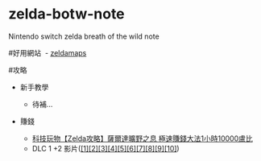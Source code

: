 # zelda-botw-note
Nintendo switch zelda breath of the wild note

#好用網站
  - [zeldamaps](https://zeldamaps.com)
  
#攻略

- 新手教學

  - 待補...

- 賺錢

  - [科技玩物【Zelda攻略】薩爾達曠野之息 極速賺錢大法1小時10000盧比](https://www.hk01.com/%E7%A7%91%E6%8A%80%E7%8E%A9%E7%89%A9/76608/-Zelda%E6%94%BB%E7%95%A5-%E8%96%A9%E7%88%BE%E9%81%94%E6%9B%A0%E9%87%8E%E4%B9%8B%E6%81%AF-%E6%A5%B5%E9%80%9F%E8%B3%BA%E9%8C%A2%E5%A4%A7%E6%B3%951%E5%B0%8F%E6%99%8210000%E7%9B%A7%E6%AF%94)
  - DLC 1 +2 影片([[1]](https://www.youtube.com/watch?v=ckIk83H1HQU)[[2]](https://www.youtube.com/watch?v=NqAcGJgyJ0M)[[3]](https://www.youtube.com/watch?v=gSVg5NQQ_ug)[[4]](https://www.youtube.com/watch?v=GTy8dati4Qc)[[5]](https://www.youtube.com/watch?v=2kgrWgQZbYg)[[6]](https://www.youtube.com/watch?v=gJYqd3sh7zs)[[7]](https://www.youtube.com/watch?v=ItOO0Y0Db6Q)[[8]](https://www.youtube.com/watch?v=x028JrcT5tI)[[9]](https://www.youtube.com/watch?v=DHTerrm_hI0)[[10]](https://www.youtube.com/watch?v=sDozvTwcn4A))
